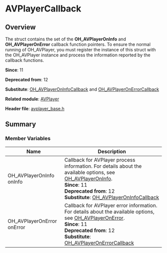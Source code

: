 # AVPlayerCallback

## Overview

The struct contains the set of the **OH_AVPlayerOnInfo** and **OH_AVPlayerOnError** callback function pointers. To ensure the normal running of OH_AVPlayer, you must register the instance of this struct with the OH_AVPlayer instance and process the information reported by the callback functions.

**Since**: 11

**Deprecated from**: 12

**Substitute**: [OH_AVPlayerOnInfoCallback](capi-avplayer-base-h.md#oh_avplayeroninfocallback) and [OH_AVPlayerOnErrorCallback](capi-avplayer-base-h.md#oh_avplayeronerrorcallback)

**Related module**: [AVPlayer](capi-avplayer.md)

**Header file**: [avplayer_base.h](capi-avplayer-base-h.md)

## Summary

### Member Variables

| Name| Description|
| -- | -- |
| OH_AVPlayerOnInfo onInfo | Callback for AVPlayer process information. For details about the available options, see [OH_AVPlayerOnInfo](capi-avplayer-base-h.md#oh_avplayeroninfo).<br>**Since**: 11<br>**Deprecated from**: 12<br>**Substitute**: [OH_AVPlayerOnInfoCallback](capi-avplayer-base-h.md#oh_avplayeroninfocallback)|
| OH_AVPlayerOnError onError | Callback for AVPlayer error information. For details about the available options, see [OH_AVPlayerOnError](capi-avplayer-base-h.md#oh_avplayeronerror).<br>**Since**: 11<br>**Deprecated from**: 12<br>**Substitute**: [OH_AVPlayerOnErrorCallback](capi-avplayer-base-h.md#oh_avplayeronerrorcallback)|
